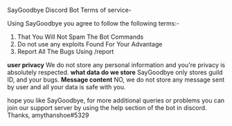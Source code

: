 SayGoodbye Discord Bot 
Terms of service-

  Using SayGoodbye you agree to follow the following terms:-
  1. That You Will Not Spam The Bot Commands
2. Do not use any exploits Found For Your Advantage
3. Report All The Bugs Using /report

 **user privacy**
 We do not store any personal information and you're privacy is absolutely respected.
 **what data do we store**
 SayGoodbye only stores guild ID,  and your bugs.
 **Message content**
NO, we do not store any message sent by user and all your data is safe with you.

hope you like SayGoodbye, for more additional queries or problems you can join our support server by using the help section of the bot in discord.
Thanks, 
amythanshoe#5329

        